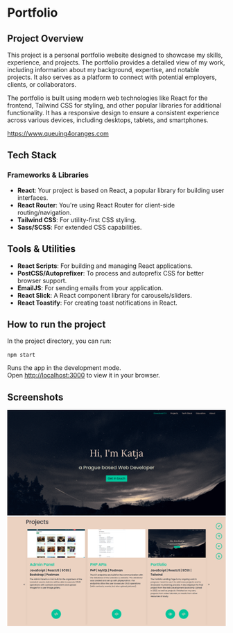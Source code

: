 # Portfolio

## Project Overview

This project is a personal portfolio website designed to showcase my skills, experience, and projects. The portfolio provides a detailed view of my work, including information about my background, expertise, and notable projects. It also serves as a platform to connect with potential employers, clients, or collaborators.

The portfolio is built using modern web technologies like React for the frontend, Tailwind CSS for styling, and other popular libraries for additional functionality. It has a responsive design to ensure a consistent experience across various devices, including desktops, tablets, and smartphones.

https://www.queuing4oranges.com

## Tech Stack

### Frameworks & Libraries

- **React**: Your project is based on React, a popular library for building user interfaces.
- **React Router**: You're using React Router for client-side routing/navigation.
- **Tailwind CSS**: For utility-first CSS styling.
- **Sass/SCSS**: For extended CSS capabilities.

## Tools & Utilities

- **React Scripts**: For building and managing React applications.
- **PostCSS/Autoprefixer**: To process and autoprefix CSS for better browser support.
- **EmailJS**: For sending emails from your application.
- **React Slick**: A React component library for carousels/sliders.
- **React Toastify**: For creating toast notifications in React.

## How to run the project

In the project directory, you can run:

`npm start`

Runs the app in the development mode.\
Open [http://localhost:3000](http://localhost:3000) to view it in your browser.

## Screenshots

<img src="https://github.com/queuing4oranges/portfolio/blob/main/screenshots/portfolio2.png">

<img src="https://github.com/queuing4oranges/portfolio/blob/main/screenshots/portfolio1.png">
